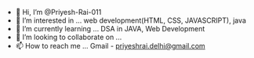 - 👋 Hi, I’m @Priyesh-Rai-011
- 👀 I’m interested in ... web development(HTML, CSS, JAVASCRIPT), java
- 🌱 I’m currently learning ... DSA in JAVA, Web Development
- 💞️ I’m looking to collaborate on ...
- 📫 How to reach me ... Gmail - priyeshrai.delhi@gmail.com

<!---
Priyesh-Rai-011/Priyesh-Rai-011 is a ✨ special ✨ repository because its `README.md` (this file) appears on your GitHub profile.
You can click the Preview link to take a look at your changes.
--->
